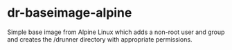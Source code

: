 # dr-baseimage-alpine

Simple base image from Alpine Linux which adds a non-root user and group
and creates the /drunner directory with appropriate permissions.
